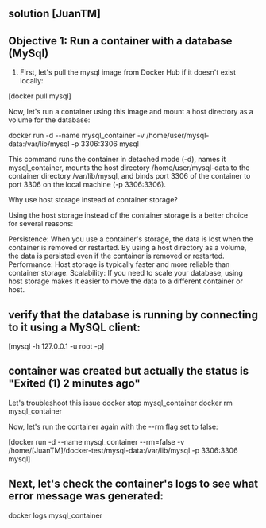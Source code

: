 ## solution [JuanTM]
## Objective 1: Run a container with a database (MySql)


1. First, let's pull the mysql image from Docker Hub if it doesn't exist locally:

[docker pull mysql]


Now, let's run a container using this image and mount a host directory as a volume for the database:

docker run -d --name mysql_container -v /home/user/mysql-data:/var/lib/mysql -p 3306:3306 mysql

This command runs the container in detached mode (-d), names it mysql_container, mounts the host directory /home/user/mysql-data to the container directory /var/lib/mysql, and binds port 3306 of the container to port 3306 on the local machine (-p 3306:3306).


<!-- [JuanTM] Argument -->
Why use host storage instead of container storage?

Using the host storage instead of the container storage is a better choice for several reasons:

Persistence: When you use a container's storage, the data is lost when the container is removed or restarted. By using a host directory as a volume, the data is persisted even if the container is removed or restarted.
Performance: Host storage is typically faster and more reliable than container storage.
Scalability: If you need to scale your database, using host storage makes it easier to move the data to a different container or host.




## verify that the database is running by connecting to it using a MySQL client:
[mysql -h 127.0.0.1 -u root -p<password>]

## container was created but actually the status is "Exited (1) 2 minutes ago"

<!-- [JuanTM] -->
Let's troubleshoot this issue
docker stop mysql_container
docker rm mysql_container

Now, let's run the container again with the --rm flag set to false:

[docker run -d --name mysql_container --rm=false -v /home/[JuanTM]/docker-test/mysql-data:/var/lib/mysql -p 3306:3306 mysql]


## Next, let's check the container's logs to see what error message was generated:

docker logs mysql_container




